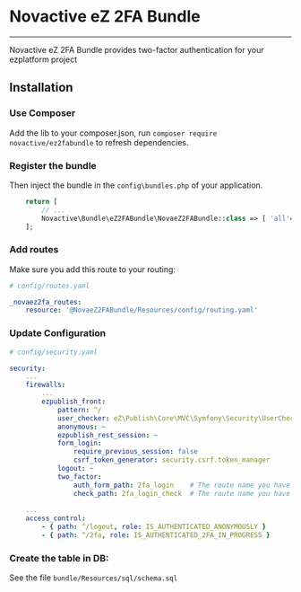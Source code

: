 # Novactive eZ 2FA Bundle

----

Novactive eZ 2FA Bundle provides two-factor authentication for your ezplatform project

## Installation

### Use Composer

Add the lib to your composer.json, run `composer require novactive/ez2fabundle` to refresh dependencies.

### Register the bundle

Then inject the bundle in the `config\bundles.php` of your application.

```php
    return [
        // ...
        Novactive\Bundle\eZ2FABundle\NovaeZ2FABundle::class => [ 'all'=> true ],
    ];
```

### Add routes

Make sure you add this route to your routing:

```yml
# config/routes.yaml

_novaez2fa_routes:
    resource: '@NovaeZ2FABundle/Resources/config/routing.yaml'

```

### Update Configuration

```yaml
# config/security.yaml

security:
    ...
    firewalls:
        ...
        ezpublish_front:
            pattern: ^/
            user_checker: eZ\Publish\Core\MVC\Symfony\Security\UserChecker
            anonymous: ~
            ezpublish_rest_session: ~
            form_login:
                require_previous_session: false
                csrf_token_generator: security.csrf.token_manager
            logout: ~
            two_factor:
                auth_form_path: 2fa_login    # The route name you have used in the routes.yaml
                check_path: 2fa_login_check  # The route name you have used in the routes.yaml
    
    ...
    access_control:
        - { path: ^/logout, role: IS_AUTHENTICATED_ANONYMOUSLY }
        - { path: ^/2fa, role: IS_AUTHENTICATED_2FA_IN_PROGRESS }

```

### Create the table in DB:

See the file `bundle/Resources/sql/schema.sql`